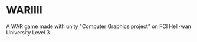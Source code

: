 # WARIIII
A WAR game made with unity "Computer Graphics project" on FCI Hell-wan University Level 3
